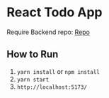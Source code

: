 # React Todo App

Require Backend repo: [Repo](https://github.com/garyc2232/todo-nest-api)

## How to Run
1. `yarn install` or `npm install`
2. `yarn start`
3. `http://localhost:5173/`
